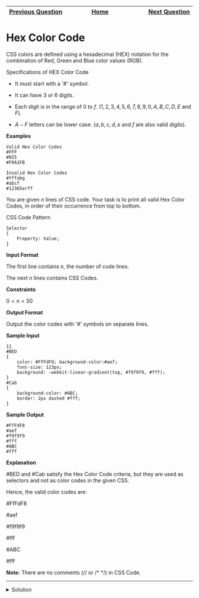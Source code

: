 | <img width=1000>[Previous Question](https://github.com/Kevin-Lago/python-hackerrank-solutions/tree/main/src/)</img> | <img width=1000>[Home](https://github.com/Kevin-Lago/python-hackerrank-solutions)</img> | <img width=1000>[Next Question](https://github.com/Kevin-Lago/python-hackerrank-solutions/tree/main/src/)</img> |
|:---|:---:|---:|

# Hex Color Code

CSS colors are defined using a hexadecimal (HEX) notation for the combination of Red, Green and Blue color values (RGB).

Specifications of HEX Color Code

- It must start with a '#' symbol.

- It can have $3$ or $6$ digits.

- Each digit is in the range of $0$ to $f$. ($1,2,3,4,5,6,7,8,9,0,A,B,C,D,E$ and $F$).

- $A-F$ letters can be lower case. ($a,b,c,d,e$ and $f$ are also valid digits).

__Examples__

```
Valid Hex Color Codes
#FFF 
#025 
#F0A1FB 

Invalid Hex Color Codes
#fffabg
#abcf
#12365erff
```

You are given $n$ lines of CSS code. Your task is to print all valid Hex Color Codes, in order of their occurrence from top to bottom.

CSS Code Pattern

```
Selector
{
	Property: Value;
}
```

__Input Format__

The first line contains $n$, the number of code lines.

The next $n$ lines contains CSS Codes.

__Constraints__

$0 < n < 50$

__Output Format__

Output the color codes with '#' symbols on separate lines.

__Sample Input__

```
11
#BED
{
    color: #FfFdF8; background-color:#aef;
    font-size: 123px;
    background: -webkit-linear-gradient(top, #f9f9f9, #fff);
}
#Cab
{
    background-color: #ABC;
    border: 2px dashed #fff;
}   
```

__Sample Output__

```
#FfFdF8
#aef
#f9f9f9
#fff
#ABC
#fff
```

__Explanation__

\#BED and #Cab satisfy the Hex Color Code criteria, but they are used as selectors and not as color codes in the given CSS.

Hence, the valid color codes are:

\#FfFdF8

\#aef

\#f9f9f9

\#fff

\#ABC

\#fff

__Note:__ There are no comments (// or /* */) in CSS Code.

---

<details><summary>Solution</summary>
    
```python
import re

if __name__ == '__main__':
    n = int(input())

    for i in range(n):
        line = input()
        matches = re.findall(r"(?<!^)#{1}[0-9a-fA-F]{3,6}", line)

        for match in matches:
            print(match)
```
</details>
